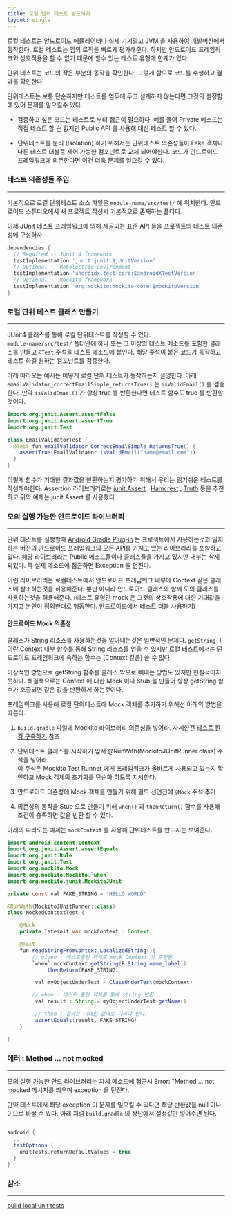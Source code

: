 ```yaml
---
title: 로컬 단위 테스트 빌드하기
layout: single
---
```

로컬 테스트는 안드로이드 에뮬레이터나 실제 기기말고 JVM 을 사용하여 개발머신에서 동작한다. 
로컬 테스트는 앱의 로직을 빠르게 평가해준다. 하지만 안드로이드 프레임워크와 상호작용을 할 수 없기 
때문에 할수 있는 테스트 유형에 한계가 있다. 

단위 테스트는 코드의 작은 부분의 동작을 확인한다. 그렇게 함으로 코드를 수행하고 결과를 확인한다.  

단위테스트는 보통 단순하지만 테스트를 염두에 두고 설계하지 않는다면 그것의 설정함에 있어 문제를 일으킬수 있다.

- 검증하고 싶은 코드는 테스트로 부터 접근이 필요하다. 예를 들어 Private 메소드는 직접 테스트 할 순 없지만 Public API 를 사용해 대신 테스트 할 수 있다.

- 단위테스트를 분리 (Isolation) 하기 위해서는 단위테스트 의존성들이 Fake 객체나 다른 테스트 더블등 제어 가능한 컴포넌트로 교체 되어야한다. 코드가 안드로이드 프레임워크에 의존한다면 이건 더욱 문제를 
일으킬 수 있다.

### 테스트 의존성들 주입
---
기본적으로 로컬 단위테스트 소스 파일은 `module-name/src/test/` 에 위치한다. 안드로이드 스튜디오에서 새 프로젝트 작성시 기본적으로 존재하는 폴더다.

이제 JUnit 테스트 프레임워크에 의해 제공되는 표준 API 들을 프로젝트의 테스트 의존성에 구성하자.

```gradle
dependencies {
  // Required -- JUnit 4 framework
  testImplementation 'junit:junit:$jUnitVersion'
  // Optional -- Robolectric environment
  testImplementation 'androidx.test:core:$androidXTestVersion'
  // Optional -- mockito framework
  testImplementation 'org.mockito:mockito-core:$mockitoVersion
}
```

### 로컬 단위 테스트 클래스 만들기
---
JUnit4 클래스를 통해 로컬 단위테스트를 작성할 수 있다.   
`module-name/src/test/` 폴더안에 하나 또는 그 이상의 테스트 메소드를 포함한 클래스를 만들고 `@Test` 주석을 테스트 메소드에 붙인다. 해당 주석이 붙은 코드가 동작하고 테스트 하길 원하는 컴포넌트를 검증한다.  

아래 따라오는 예시는 어떻게 로컬 단위 테스트가 동작하는지 설명한다. 아래 `emailValidator_correctEmailSimple_returnsTrue()` 는 `isValidEmail()` 를 검증한다. 만약 `isValidEmail()` 가 항상 true 를 반환한다면 테스트 함수도 true 를  반환할 것이다.

```java
import org.junit.Assert.assertFalse
import org.junit.Assert.assertTrue
import org.junit.Test

class EmailValidatorTest {
  @Test fun emailValidator_CorrectEmailSimple_ReturnsTrue() {
    assertTrue(EmailValidator.isValidEmail("name@email.com"))
  }
}
```

이렇게 함수가 기대한 결과값을 반환하는지 평가하기 위해서 우리는 읽기쉬운 테스트를 작성해야한다. Assertion 라이브러리로는 [junit.Assert](https://junit.org/junit4/javadoc/latest/org/junit/Assert.html) , [Hamcrest](https://github.com/hamcrest) , [Truth](https://truth.dev/) 등을 추천하고 위의 예제는 junit.Assert 를 사용했다.

### 모의 실행 가능한 안드로이드 라이브러리
---
단위 테스트를 실행할때 [Android Gradle Plug-in](https://developer.android.com/studio/releases/gradle-plugin) 는 프로젝트에서 사용하는것과 일치하는 버전의 안드로이드 프레임워크의 모든 API를 가지고 있는 라이브러리를 포함하고 있다. 해당 라이브러리는 Public 메소드들이나 클래스들을 가지고 있지만 내부는 삭제되있다. 즉 실제 메소드에 접근하면 Exception 을 던진다. 

이런 라이브러리는 로컬테스트에서 안드로이드 프레임워크 내부에 Context 같은 클래스에 참조하는것을 허용해준다.
뿐만 아니라 안드로이드 클래스와 함께 모의 클래스를 사용하는것을 허용해준다. (테스트 유형인 mock 은 그것의 상호작용에 대한 기대값을 가지고 본인이 정의한대로 행동한다. [안드로이드에서 테스트 더블 사용하기](/android/test/use-test-doubles-in-android/))

#### 안드로이드 Mock 의존성

클래스가 String 리소스를 사용하는것을 알아내는것은 일반적인 문제다. `getString()` 이란 Context 내부 함수를 통해 String 리소스를 얻을 수 있지만 로컬 테스트에서는 안드로이드 프레임워크에 속하는 함수는 (Context 같은) 쓸 수 없다. 

이상적인 방법으로 getString 함수를 클래스 밖으로 빼내는 방법도 있지만 현실적이지 못하다. 해결책으로는 Context 에 대한 Mock 이나 Stub 을 만들어 항상 getString 함수가 호출되면 같은 값을 반환하게 하는것이다.

프레임워크를 사용해 로컬 단위테스트에 Mock 객체를 추가하기 위해선 아래의 방법을 따른다.

1. `build.gradle` 파일에 Mockito 라이브러리 의존성을 넣어라. 자세한건 [테스트 환경 구축하기](https://developer.android.com/training/testing/instrumented-tests/androidx-test-libraries/test-setup#add-gradle) 참조

2. 단위테스트 클래스를 시작하기 앞서 @RunWith(MockitoJUnitRunner.class) 주석을 넣어라.   
이 주석은 Mockito Test Runner 에게 프레임워크가 올바르게 사용되고 있는지 확인하고 Mock 객체의 
초기화를 단순화 하도록 지시한다. 

3. 안드로이드 의존성에 Mock 객체를 만들기 위해 필드 선언전에 `@Mock` 주석 추가 

4. 의존성의 동작을 Stub 으로 만들기 위해 `when()` 과 `thenReturn()` 함수를 사용해 조건이 충족하면 
 값을 반환 할 수 있다. 

아래의 따라오는 예제는 `mockContext` 를 사용해 단위테스트를 만드지는 보여준다.

```java
import android.content.Context
import org.junit.Assert.assertEquals
import org.junit.Rule
import org.junit.Test
import org.mockito.Mock
import org.mockito.Mockito.`when`
import org.mockito.junit.MockitoJUnit

private const val FAKE_STRING = "HELLO WORLD"

@RunWith(MockitoJUnitRunner::class)
class MockedContextTest {

    @Mock
    private lateinit var mockContext : Context

    @Test
    fun readStringFromContext_LocalizedString(){
        // given : 테스트중인 객체로 mock Context 가 주입됨.
        `when`(mockContext.getString(R.String.name_label))
            .thenReturn(FAKE_STRING)

         val myObjectUnderTest = ClassUnderTest(mockContext)            

        // when : 테스트 중인 객체를 통해 string 반환
         val result : String = myObjectUnderTest.getName() 

         // then : 결과는 기대한 값대로 나와야 한다. 
         assertEquals(result, FAKE_STRING)
    }

}
```

### 에러 : Method ... not mocked 
---
모의 실행 가능한 안드 라이브러리는 자체 메소드에 접근시 Error: "Method ... not mocked 메시지를 띄우며 
exception 을 던진다. 

만약 테스트에서 해당 exception 이 문제를 일으킬 수 있다면 해당 반환값을 null 이나 0 으로 바꿀 수 있다. 
아래 처럼 `build.gradle` 의 상단에서 설정값만 넣어주면 된다.
```gradle

android {
  ...
  testOptions {
    unitTests.returnDefaultValues = true
  }
}
```


### 참조
--- 
[build local unit tests](https://developer.android.com/training/testing/local-tests)